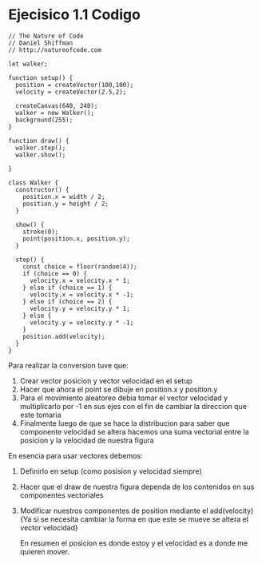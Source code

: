 # Ejecisico 1.1 Codigo

```
// The Nature of Code
// Daniel Shiffman
// http://natureofcode.com

let walker;

function setup() {
  position = createVector(100,100);
  velocity = createVector(2.5,2);
  
  createCanvas(640, 240);
  walker = new Walker();
  background(255);
}

function draw() {
  walker.step();
  walker.show();

}

class Walker {
  constructor() {
    position.x = width / 2;
    position.y = height / 2;
  }

  show() {
    stroke(0);
    point(position.x, position.y);
  }

  step() {
    const choice = floor(random(4));
    if (choice == 0) {
      velocity.x = velocity.x * 1;
    } else if (choice == 1) {
      velocity.x = velocity.x * -1;
    } else if (choice == 2) {
      velocity.y = velocity.y * 1;
    } else {
      velocity.y = velocity.y * -1;
    }
    position.add(velocity);
  }
}

```

Para realizar la conversion tuve que:
1. Crear vector posicion y vector velocidad en el setup
2. Hacer que ahora el point se dibuje en position.x y position.y
3. Para el movimiento aleatoreo debia tomar el vector velocidad y multiplicarlo por -1 en sus ejes con el fin de cambiar la direccion que este tomaria
4. Finalmente luego de que se hace la distribucion para saber que componente velocidad se altera hacemos una suma vectorial entre la posicion y la velocidad de nuestra figura

En esencia para usar vectores debemos:
1. Definirlo en setup (como posision y velocidad siempre)
2. Hacer que el draw de nuestra figura dependa de los contenidos en sus componentes vectoriales
3. Modificar nuestros componentes de position mediante el add(velocity) {Ya si se necesita cambiar la forma en que este se mueve se altera el vector velocidad}

   En resumen el posicion es donde estoy y el velocidad es a donde me quieren mover.
